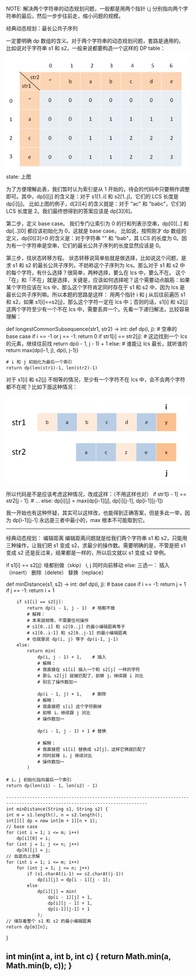 NOTE: 解决两个字符串的动态规划问题，一般都是用两个指针 i,j 分别指向两个字符串的最后，然后一步步往前走，缩小问题的规模。

经典动态规划：最长公共子序列


一定要明确 dp 数组的含义。对于两个字符串的动态规划问题，套路是通用的。
比如说对于字符串 s1 和 s2，一般来说都要构造一个这样的 DP table：
![twoStringDp](../img/twoStringDp.PNG)
state: 上图

为了方便理解此表，我们暂时认为索引是从 1 开始的，待会的代码中只要稍作调整即可。其中，dp[i][j] 的含义是：对于 s1[1..i] 和 s2[1..j]，它们的 LCS 长度是 dp[i][j]。
比如上图的例子，d[2][4] 的含义就是：对于 "ac" 和 "babc"，它们的 LCS 长度是 2。我们最终想得到的答案应该是 dp[3][6]。

第二步，定义 base case。
我们专门让索引为 0 的行和列表示空串，dp[0][..] 和 dp[..][0] 都应该初始化为 0，这就是 base case。
比如说，按照刚才 dp 数组的定义，dp[0][3]=0 的含义是：对于字符串 "" 和 "bab"，其 LCS 的长度为 0。因为有一个字符串是空串，它们的最长公共子序列的长度显然应该是 0。

第三步，找状态转移方程。
状态转移说简单些就是做选择，比如说这个问题，是求 s1 和 s2 的最长公共子序列，不妨称这个子序列为 lcs。那么对于 s1 和 s2 中的每个字符，有什么选择？很简单，两种选择，要么在 lcs 中，要么不在。
这个「在」和「不在」就是选择，关键是，应该如何选择呢？这个需要动点脑筋：如果某个字符应该在 lcs 中，那么这个字符肯定同时存在于 s1 和 s2 中，因为 lcs 是最长公共子序列嘛。所以本题的思路是这样：
用两个指针 i 和 j 从后往前遍历 s1 和 s2，如果 s1[i]==s2[j]，那么这个字符一定在 lcs 中；否则的话，s1[i] 和 s2[j] 这两个字符至少有一个不在 lcs 中，需要丢弃一个。先看一下递归解法，比较容易理解：

def longestCommonSubsequence(str1, str2) -> int:
    def dp(i, j):
        # 空串的 base case
        if i == -1 or j == -1:
            return 0
        if str1[i] == str2[j]:
            # 这边找到一个 lcs 的元素，继续往前找
            return dp(i - 1, j - 1) + 1
        else:
            # 谁能让 lcs 最长，就听谁的
            return max(dp(i-1, j), dp(i, j-1))

    # i 和 j 初始化为最后一个索引
    return dp(len(str1)-1, len(str2)-1)


对于 s1[i] 和 s2[j] 不相等的情况，至少有一个字符不在 lcs 中，会不会两个字符都不在呢？比如下面这种情况：

![twoStringDp](../img/lcs.PNG)

所以代码是不是应该考虑这种情况，改成这样：（不用这样也对）
if str1[i - 1] == str2[j - 1]:
    # ...
else:
    dp[i][j] = max(dp[i-1][j], 
                   dp[i][j-1],
                   dp[i-1][j-1])

我一开始也有这种怀疑，其实可以这样改，也能得到正确答案，但是多此一举，因为 dp[i-1][j-1] 永远是三者中最小的，max 根本不可能取到它。


----------------------------------------------------------------------------------------------------------------------------------------
经典动态规划： 编辑距离
编辑距离问题就是给我们两个字符串 s1 和 s2，只能用三种操作，让我们把 s1 变成 s2，求最少的操作数。需要明确的是，不管是把 s1 变成 s2 还是反过来，结果都是一样的，所以后文就以 s1 变成 s2 举例。


if s1[i] == s2[j]:
    啥都别做（skip）
    i, j 同时向前移动
else:
    三选一：
        插入（insert）
        删除（delete）
        替换（replace）
        
def minDistance(s1, s2) -> int:
    def dp(i, j):
        # base case
        if i == -1: return j + 1
        if j == -1: return i + 1

        if s1[i] == s2[j]:
            return dp(i - 1, j - 1)  # 啥都不做
            # 解释：
            # 本来就相等，不需要任何操作
            # s1[0..i] 和 s2[0..j] 的最小编辑距离等于
            # s1[0..i-1] 和 s2[0..j-1] 的最小编辑距离
            # 也就是说 dp(i, j) 等于 dp(i-1, j-1)
        else:
            return min(
                dp(i, j - 1) + 1,    # 插入
                # 解释：
                # 我直接在 s1[i] 插入一个和 s2[j] 一样的字符
                # 那么 s2[j] 就被匹配了，前移 j，继续跟 i 对比
                # 别忘了操作数加一
                
                dp(i - 1, j) + 1,    # 删除
                # 解释：
                # 我直接把 s[i] 这个字符删掉
                # 前移 i，继续跟 j 对比
                # 操作数加一
                
                dp(i - 1, j - 1) + 1 # 替换
                
                # 解释：
                # 我直接把 s1[i] 替换成 s2[j]，这样它俩就匹配了
                # 同时前移 i，j 继续对比
                # 操作数加一
            )

    # i，j 初始化指向最后一个索引
    return dp(len(s1) - 1, len(s2) - 1)
    
    ----------------------------------------------------------------------------------------------------------------------------
    int minDistance(String s1, String s2) {
    int m = s1.length(), n = s2.length();
    int[][] dp = new int[m + 1][n + 1];
    // base case 
    for (int i = 1; i <= m; i++)
        dp[i][0] = i;
    for (int j = 1; j <= n; j++)
        dp[0][j] = j;
    // 自底向上求解
    for (int i = 1; i <= m; i++)
        for (int j = 1; j <= n; j++)
            if (s1.charAt(i-1) == s2.charAt(j-1))
                dp[i][j] = dp[i - 1][j - 1];
            else               
                dp[i][j] = min(
                    dp[i - 1][j] + 1,
                    dp[i][j - 1] + 1,
                    dp[i-1][j-1] + 1
                );
    // 储存着整个 s1 和 s2 的最小编辑距离
    return dp[m][n];
}

int min(int a, int b, int c) {
    return Math.min(a, Math.min(b, c));
}
-------------------------------------------------------------------------------------------------------------------------------
    
   
